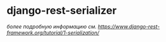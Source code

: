 # django-rest-serializer
_более подробную информацию см. https://www.django-rest-framework.org/tutorial/1-serialization/_
